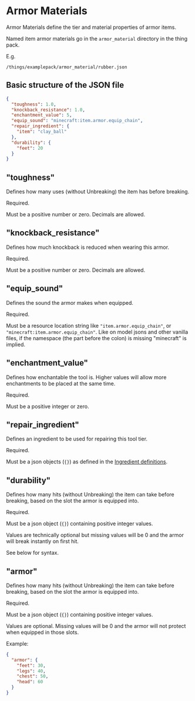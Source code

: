 # Armor Materials

Armor Materials define the tier and material properties of armor items.

Named item armor materials go in the `armor_material` directory in the thing pack.

E.g.
```
/things/examplepack/armor_material/rubber.json
```

## Basic structure of the JSON file

```json
{
  "toughness": 1.0,
  "knockback_resistance": 1.0,
  "enchantment_value": 5,
  "equip_sound": "minecraft:item.armor.equip_chain",
  "repair_ingredient": {
    "item": "clay_ball"
  },
  "durability": {
    "feet": 20
  }
}
```


## "toughness"

Defines how many uses (without Unbreaking) the item has before breaking.

Required.

Must be a positive number or zero. Decimals are allowed.

## "knockback_resistance"

Defines how much knockback is reduced when wearing this armor.

Required.

Must be a positive number or zero. Decimals are allowed.

## "equip_sound"

Defines the sound the armor makes when equipped.

Required.

Must be a resource location string like `"item.armor.equip_chain"`, or `"minecraft:item.armor.equip_chain"`.
Like on model jsons and other vanilla files, if the namespace (the part before the colon) is missing "minecraft" is implied.

## "enchantment_value"

Defines how enchantable the tool is. Higher values will allow more enchantments to be placed at the same time.

Required.

Must be a positive integer or zero.

## "repair_ingredient"

Defines an ingredient to be used for repairing this tool tier.

Required.

Must be a json objects (`{}`) as defined in the [Ingredient definitions](./Ingredient.md).

## "durability"

Defines how many hits (without Unbreaking) the item can take before breaking, based on the slot the armor is equipped into.

Required.

Must be a json object (`{}`) containing positive integer values.

Values are technically optional but missing values will be 0 and the armor will break instantly on first hit.

See below for syntax.

## "armor"

Defines how many hits (without Unbreaking) the item can take before breaking, based on the slot the armor is equipped into.

Required.

Must be a json object (`{}`) containing positive integer values.

Values are optional. Missing values will be 0 and the armor will not protect when equipped in those slots.

Example:
```json
{
  "armor": {
    "feet": 30,
    "legs": 40,
    "chest": 50,
    "head": 60
  }
}
```
